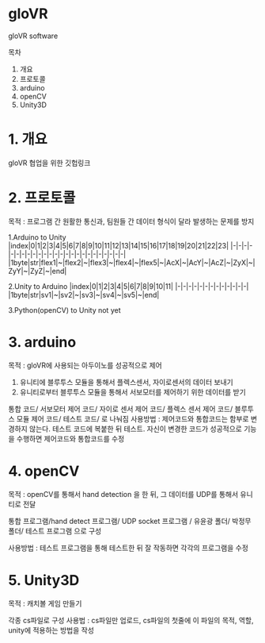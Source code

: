 # gloVR

gloVR software

목차
1. 개요
2. 프로토콜
3. arduino
4. openCV
5. Unity3D

# 1. 개요
gloVR 협업을 위한 깃헙링크


# 2. 프로토콜

목적 : 프로그램 간 원활한 통신과, 팀원들 간 데이터 형식이 달라 발생하는 문제를 방지

1.Arduino to Unity
|index|0|1|2|3|4|5|6|7|8|9|10|11|12|13|14|15|16|17|18|19|20|21|22|23|
|-|-|-|-|-|-|-|-|-|-|-|-|-|-|-|-|-|-|-|-|-|-|-|-|-|
|1byte|str|flex1|~|flex2|~|flex3|~|flex4|~|flex5|~|AcX|~|AcY|~|AcZ|~|ZyX|~|ZyY|~|ZyZ|~|end|

2.Unity to Arduino
|index|0|1|2|3|4|5|6|7|8|9|10|11|
|-|-|-|-|-|-|-|-|-|-|-|-|-|
|1byte|str|sv1|~|sv2|~|sv3|~|sv4|~|sv5|~|end|

3.Python(openCV) to Unity
not yet


# 3. arduino

목적 : gloVR에 사용되는 아두이노를 성공적으로 제어
1. 유니티에 블루투스 모듈을 통해서 플렉스센서, 자이로센서의 데이터 보내기
2. 유니티로부터 블루투스 모듈을 통해서 서보모터를 제어하기 위한 데이터를 받기

통합 코드/ 서보모터 제어 코드/ 자이로 센서 제어 코드/ 플렉스 센서 제어 코드/ 블루투스 모듈 제어 코드/ 테스트 코드/ 로 나눠짐
사용방법 : 제어코드와 통합코드는 함부로 변경하지 않는다.
테스트 코드에 복붙한 뒤 테스트.
자신이 변경한 코드가 성공적으로 기능을 수행하면 제어코드와 통합코드를 수정

# 4. openCV
목적 : openCV를 통해서 hand detection 을 한 뒤, 그 데이터를 UDP를 통해서 유니티로 전달

통합 프로그램/hand detect 프로그램/ UDP socket 프로그램 / 유윤광 폴더/ 박정무 폴더/ 테스트 프로그램 으로 구성

사용방법 : 테스트 프로그램을 통해 테스트한 뒤 잘 작동하면 각각의 프로그램을 수정

# 5. Unity3D
목적 : 캐치볼 게임 만들기

각종 cs파일로 구성
사용법 : cs파일만 업로드, cs파일의 첫줄에 이 파일의 목적, 역할, unity에 적용하는 방법을 작성
